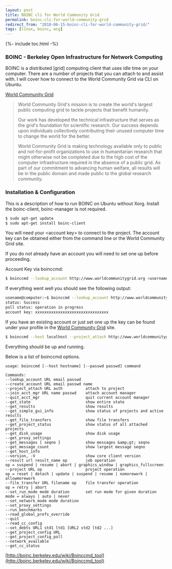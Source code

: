 ```yaml
---
layout: post
title: BOINC cli for World Community Grid
permalink: boinc-cli-for-world-community-grid
redirect_from: "2010-06-15-boinc-cli-for-world-community-grid/"
tags: [linux, boinc, wcg]
---
```


{%- include toc.html -%}

### BOINC - Berkeley Open Infrastructure for Network Computing

BOINC is a distributed [grid] computing client that uses idle time on your computer. There are a number of projects that you can attach to and assist with. I will cover how to connect to the World Community Grid via CLI on Ubuntu.

[World Community Grid](http://www.worldcommunitygrid.org)

> World Community Grid's mission is to create the world's largest public computing grid to tackle projects that benefit humanity.
>
> Our work has developed the technical infrastructure that serves as the grid's foundation for scientific research. Our success depends upon individuals collectively contributing their unused computer time to change the world for the better.
>
> World Community Grid is making technology available only to public and not-for-profit organizations to use in humanitarian research that might otherwise not be completed due to the high cost of the computer infrastructure required in the absence of a public grid. As part of our commitment to advancing human welfare, all results will be in the public domain and made public to the global research community.

### Installation & Configuration

This is a description of how to run BOINC on Ubuntu without Xorg.
Install the boinc-client, boinc-manager is not required.

```bash
$ sudo apt-get update
$ sudo apt-get install boinc-client
```

You will need your &lt;account key&gt; to connect to the project. The account key can be obtained either from the command line or the World Community Grid site.

If you do not already have an account you will need to set one up before proceeding.

Account Key via boinccmd:

```bash
$ boinccmd --lookup_account http://www.worldcommunitygrid.org <username> <password>
```

If everything went well you should see the following output:

```bash
usename@computer:~$ boinccmd --lookup_account http://www.worldcommunitygrid.org username password
status: Success
poll status: operation in progress
account key: xxxxxxxxxxxxxxxxxxxxxxxxxxxxxxxx
```

If you have an existing account or just set one up the key can be found under your profile in the [World Community Grid](http://www.worldcommunitygrid.org) site.

```bash
$ boinccmd --host localhost --project_attach http://www.worldcommunitygrid.org account key
```

Everything should be up and running.

Below is a list of boinccmd options.

```text
usage: boinccmd [--host hostname] [--passwd passwd] command

Commands:
--lookup_account URL email passwd
--create_account URL email passwd name
--project_attach URL auth          attach to project
--join_acct_mgr URL name passwd    attach account manager
--quit_acct_mgr                    quit current account manager
--get_state                        show entire state
--get_results                      show results
--get_simple_gui_info              show status of projects and active results
--get_file_transfers               show file transfers
--get_project_status               show status of all attached projects
--get_disk_usage                   show disk usage
--get_proxy_settings
--get_messages [ seqno ]           show messages &amp;gt; seqno
--get_message_count                show largest message seqno
--get_host_info
--version, -V                      show core client version
--result url result_name op        job operation
op = suspend | resume | abort | graphics_window | graphics_fullscreen
--project URL op                   project operation
op = reset | detach | update | suspend | resume | nomorework | allowmorework
--file_transfer URL filename op    file transfer operation
op = retry | abort
--set_run_mode mode duration       set run mode for given duration
mode = always | auto | never
--set_network_mode mode duration
--set_proxy_settings
--run_benchmarks
--read_global_prefs_override
--quit
--read_cc_config
--set_debts URL1 std1 ltd1 [URL2 std2 ltd2 ...]
--get_project_config URL
--get_project_config_poll
--network_available
--get_cc_status
```

[http://boinc.berkeley.edu/wiki/Boinccmd_tool](http://boinc.berkeley.edu/wiki/Boinccmd_tool)
